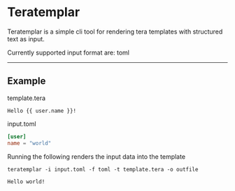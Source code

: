 # Teratemplar

Teratemplar is a simple cli tool for rendering tera templates with structured text as input.

Currently supported input format are:
toml

---
## Example
template.tera
```
Hello {{ user.name }}!
```

input.toml
```toml
[user]
name = "world"
```

Running the following renders the input data into the template
```
teratemplar -i input.toml -f toml -t template.tera -o outfile
```
```
Hello world!
```